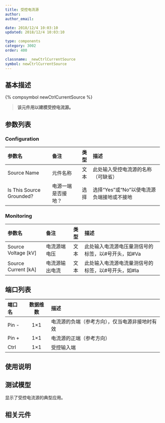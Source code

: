 ```yaml
---
title: 受控电流源
author: 
author_email:

date: 2018/12/4 10:03:10
updated: 2018/12/4 10:03:10

type: components
category: 3002
order: 400

classname: _newCtrlCurrentSource
symbol: newCtrlCurrentSource
---
```

## 基本描述
{% compsymbol newCtrlCurrentSource %}

> **该元件用以建模受控电流源。**

## 参数列表
### Configuration
| 参数名 | 备注 | 类型 | 描述 |
| :--- | :--- | :--: | :--- |
| Source Name | 元件名称 | 文本 | 此处输入受控电流源的名称（可缺省） |
| Is This Source Grounded? | 电源一端是否接地？ | 选择 | 选择“Yes”或“No”以使电流源负端接地或不接地 |

### Monitoring
| 参数名 | 备注 | 类型 | 描述 |
| :--- | :--- | :--: | :--- |
| Source Voltage \[kV\] | 电流源端电压 | 文本 | 此处输入电流源电压量测信号的标签，以#号开头，如#Va |
| Source Current \[kA\] | 电流源输出电流 | 文本 | 此处输入电流源电流量测信号的标签，以#号开头，如#Ia |


## 端口列表

| 端口名 | 数据维数 | 描述 |
| :--- | :--:  | :--- |
| Pin - | 1×1 |电流源的负端（参考方向），仅当电源非接地时有效 |                   
| Pin + | 1×1 |电流源的正端（参考方向）|                   
| Ctrl | 1×1 |受控输入端 |                   

## 使用说明


## 测试模型
[<test name>](<test link>)显示了受控电流源的典型应用。

## 相关元件


